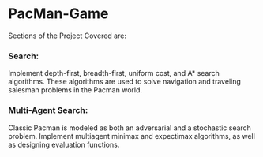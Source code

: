 # PacMan-Game

Sections of the Project Covered are:

### Search: 
Implement depth-first, breadth-first, uniform cost, and A* search algorithms. These algorithms are used to solve navigation and traveling salesman problems in the Pacman world.

### Multi-Agent Search:  
Classic Pacman is modeled as both an adversarial and a stochastic search problem. Implement multiagent minimax and expectimax algorithms, as well as designing evaluation functions.
